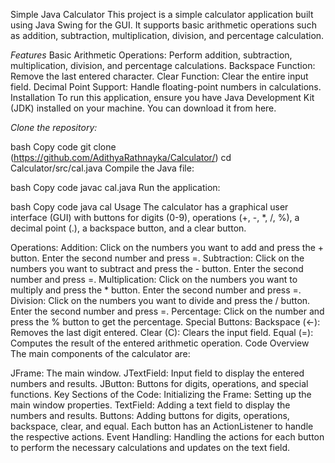 
Simple Java Calculator
This project is a simple calculator application built using Java Swing for the GUI. It supports basic arithmetic operations such as addition, subtraction, multiplication, division, and percentage calculation.

*Features*
Basic Arithmetic Operations: Perform addition, subtraction, multiplication, division, and percentage calculations.
Backspace Function: Remove the last entered character.
Clear Function: Clear the entire input field.
Decimal Point Support: Handle floating-point numbers in calculations.
Installation
To run this application, ensure you have Java Development Kit (JDK) installed on your machine. You can download it from here.

*Clone the repository:*

bash
Copy code
git clone (https://github.com/AdithyaRathnayka/Calculator/)
cd Calculator/src/cal.java
Compile the Java file:

bash
Copy code
javac cal.java
Run the application:

bash
Copy code
java cal
Usage
The calculator has a graphical user interface (GUI) with buttons for digits (0-9), operations (+, -, *, /, %), a decimal point (.), a backspace button, and a clear button.

Operations:
Addition: Click on the numbers you want to add and press the + button. Enter the second number and press =.
Subtraction: Click on the numbers you want to subtract and press the - button. Enter the second number and press =.
Multiplication: Click on the numbers you want to multiply and press the * button. Enter the second number and press =.
Division: Click on the numbers you want to divide and press the / button. Enter the second number and press =.
Percentage: Click on the number and press the % button to get the percentage.
Special Buttons:
Backspace (←): Removes the last digit entered.
Clear (C): Clears the input field.
Equal (=): Computes the result of the entered arithmetic operation.
Code Overview
The main components of the calculator are:

JFrame: The main window.
JTextField: Input field to display the entered numbers and results.
JButton: Buttons for digits, operations, and special functions.
Key Sections of the Code:
Initializing the Frame: Setting up the main window properties.
TextField: Adding a text field to display the numbers and results.
Buttons: Adding buttons for digits, operations, backspace, clear, and equal. Each button has an ActionListener to handle the respective actions.
Event Handling: Handling the actions for each button to perform the necessary calculations and updates on the text field.
